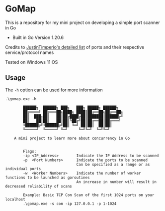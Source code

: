 # GoMap

This is a repository for my mini project on developing a simple port scanner in Go

- Built in Go Version 1.20.6

Credits to [JustinTimperio's detailed list](https://github.com/JustinTimperio/gomap/blob/master/gomap_ports.go) of ports and their respective service/protocol names

Tested on Windows 11 OS

## Usage

The `-h` option can be used for more information
```
.\gomap.exe -h

        ██████╗  ██████╗ ███╗   ███╗ █████╗ ██████╗ 
        ██╔════╝ ██╔═══██╗████╗ ████║██╔══██╗██╔══██╗
        ██║  ███╗██║   ██║██╔████╔██║███████║██████╔╝
        ██║   ██║██║   ██║██║╚██╔╝██║██╔══██║██╔═══╝ 
        ╚██████╔╝╚██████╔╝██║ ╚═╝ ██║██║  ██║██║     
        ╚═════╝  ╚═════╝ ╚═╝     ╚═╝╚═╝  ╚═╝╚═╝     

    A mini project to learn more about concurrency in Go


        Flags:
        -ip <IP_Address>        Indicate the IP Address to be scanned
        -p  <Port Numbers>      Indicate the ports to be scanned 
                                Can be specified as a range or as individual ports
        -w  <Worker Numbers>    Indicate the number of worker functions to be launched as goroutines
                                An increase in number will result in decreased reliability of scans

        Example: Basic TCP Con Scan of the first 1024 ports on your localhost
        .\gomap.exe -s con -ip 127.0.0.1 -p 1-1024
```